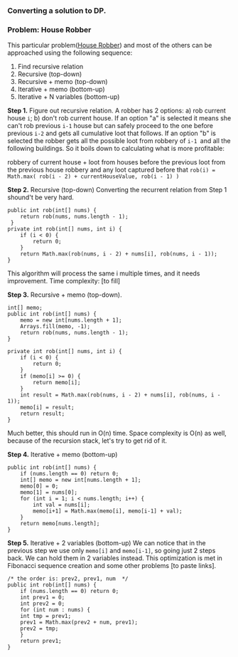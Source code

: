 ### Converting a solution to DP. 
### Problem: House Robber


This particular problem([House Robber](./HouseRobber.java)) and most of the others can be approached using the following sequence:

1.  Find recursive relation
2.  Recursive (top-down)
3.  Recursive + memo (top-down)
4.  Iterative + memo (bottom-up)
5.  Iterative + N variables (bottom-up)

**Step 1.** Figure out recursive relation.
A robber has 2 options: a) rob current house `i`; b) don't rob current house.
If an option "a" is selected it means she can't rob previous `i-1` house but can safely proceed to the one before previous `i-2` and gets all cumulative loot that follows.
If an option "b" is selected the robber gets all the possible loot from robbery of `i-1 `and all the following buildings.
So it boils down to calculating what is more profitable:

robbery of current house + loot from houses before the previous
loot from the previous house robbery and any loot captured before that
`rob(i) = Math.max( rob(i - 2) + currentHouseValue, rob(i - 1) )`

**Step 2.** Recursive (top-down)
Converting the recurrent relation from Step 1 shound't be very hard.

```
public int rob(int[] nums) {
    return rob(nums, nums.length - 1);
 }
private int rob(int[] nums, int i) {
    if (i < 0) {
        return 0;
    }
    return Math.max(rob(nums, i - 2) + nums[i], rob(nums, i - 1));
}
```
This algorithm will process the same i multiple times, and it needs improvement. Time complexity: [to fill]

**Step 3.** Recursive + memo (top-down).

```
int[] memo;
public int rob(int[] nums) {
    memo = new int[nums.length + 1];
    Arrays.fill(memo, -1);
    return rob(nums, nums.length - 1);
}

private int rob(int[] nums, int i) {
    if (i < 0) {
        return 0;
    }
    if (memo[i] >= 0) {
        return memo[i];
    }
    int result = Math.max(rob(nums, i - 2) + nums[i], rob(nums, i - 1));
    memo[i] = result;
    return result;
}
```
Much better, this should run in O(n) time. Space complexity is O(n) as well, because of the recursion stack, let's try to get rid of it.

**Step 4.** Iterative + memo (bottom-up)
```
public int rob(int[] nums) {
    if (nums.length == 0) return 0;
    int[] memo = new int[nums.length + 1];
    memo[0] = 0;
    memo[1] = nums[0];
    for (int i = 1; i < nums.length; i++) {
        int val = nums[i];
        memo[i+1] = Math.max(memo[i], memo[i-1] + val);
    }
    return memo[nums.length];
}
```
**Step 5.** Iterative + 2 variables (bottom-up)
We can notice that in the previous step we use only `memo[i]` and `memo[i-1]`, so going just 2 steps
back. We can hold them in 2 variables instead. This optimization is met in Fibonacci sequence
creation and some other problems [to paste links].

```
/* the order is: prev2, prev1, num  */
public int rob(int[] nums) {
    if (nums.length == 0) return 0;
    int prev1 = 0;
    int prev2 = 0;
    for (int num : nums) {
    int tmp = prev1;
    prev1 = Math.max(prev2 + num, prev1);
    prev2 = tmp;
    }
    return prev1;
}
```


